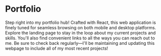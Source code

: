 # Portfolio

Step right into my portfolio hub! Crafted with React, this web application is finely tuned for seamless browsing on both mobile and desktop platforms. Explore the landing page to stay in the loop about my current projects and skills. You'll also find convenient links to all the ways you can reach out to me. Be sure to check back regularly—I'll be maintaining and updating this webpage to include all of my most recent projects!